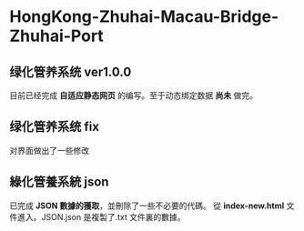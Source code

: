 # HongKong-Zhuhai-Macau-Bridge-Zhuhai-Port

## 绿化管养系统 ver1.0.0
目前已经完成 **自适应静态网页** 的编写。至于动态绑定数据 **尚未** 做完。

## 绿化管养系统 fix
对界面做出了一些修改

## 綠化管養系統 json
已完成 **JSON 數據的獲取**，並刪除了一些不必要的代碼。
從 **index-new.html** 文件進入。JSON.json 是複製了.txt 文件裏的數據。